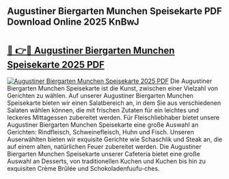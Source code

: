 ## Augustiner Biergarten Munchen Speisekarte PDF Download Online 2025 KnBwJ

# <h2><a href="http://gce7jx.nevu.top/?p=Augustiner+Biergarten+Munchen+Speisekarte">🔗 👉🔴 Augustiner Biergarten Munchen Speisekarte 2025 PDF</a></h2>

[![Augustiner Biergarten Munchen Speisekarte 2025 PDF](https://i.imgur.com/dBaPXMq.png)](http://gce7jx.nevu.top/?p=Augustiner+Biergarten+Munchen+Speisekarte)
Die Augustiner Biergarten Munchen Speisekarte ist die Kunst, zwischen einer Vielzahl von Gerichten zu wählen. Auf unserer Augustiner Biergarten Munchen Speisekarte bieten wir einen Salatbereich an, in dem Sie aus verschiedenen Salaten wählen können, die mit frischen Zutaten für ein leichtes und leckeres Mittagessen zubereitet werden. Für Fleischliebhaber bietet unsere Augustiner Biergarten Munchen Speisekarte eine große Auswahl an Gerichten: Rindfleisch, Schweinefleisch, Huhn und Fisch. Unseren Auserwählten bieten wir exquisite Gerichte wie Schaschlik und Steak an, die auf einem alten, natürlichen Feuer zubereitet werden. Die Augustiner Biergarten Munchen Speisekarte unserer Cafeteria bietet eine große Auswahl an Desserts, von traditionellen Kuchen und Kuchen bis hin zu exquisiten Crème Brûlée und Schokoladenfuufu-ches.
